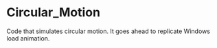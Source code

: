 # Circular_Motion
Code that simulates circular motion. It goes ahead to replicate Windows load animation.
